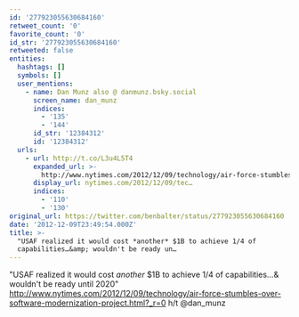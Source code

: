 ```yaml
---
id: '277923055630684160'
retweet_count: '0'
favorite_count: '0'
id_str: '277923055630684160'
retweeted: false
entities:
  hashtags: []
  symbols: []
  user_mentions:
    - name: Dan Munz also @ danmunz.bsky.social
      screen_name: dan_munz
      indices:
        - '135'
        - '144'
      id_str: '12384312'
      id: '12384312'
  urls:
    - url: http://t.co/L3u4L5T4
      expanded_url: >-
        http://www.nytimes.com/2012/12/09/technology/air-force-stumbles-over-software-modernization-project.html?_r=0
      display_url: nytimes.com/2012/12/09/tec…
      indices:
        - '110'
        - '130'
original_url: https://twitter.com/benbalter/status/277923055630684160
date: '2012-12-09T23:49:54.000Z'
title: >-
  "USAF realized it would cost *another* $1B to achieve 1/4 of
  capabilities…&amp; wouldn't be ready un…
---
```


"USAF realized it would cost *another* $1B to achieve 1/4 of capabilities…&amp; wouldn't be ready until 2020" http://www.nytimes.com/2012/12/09/technology/air-force-stumbles-over-software-modernization-project.html?_r=0 h/t @dan_munz